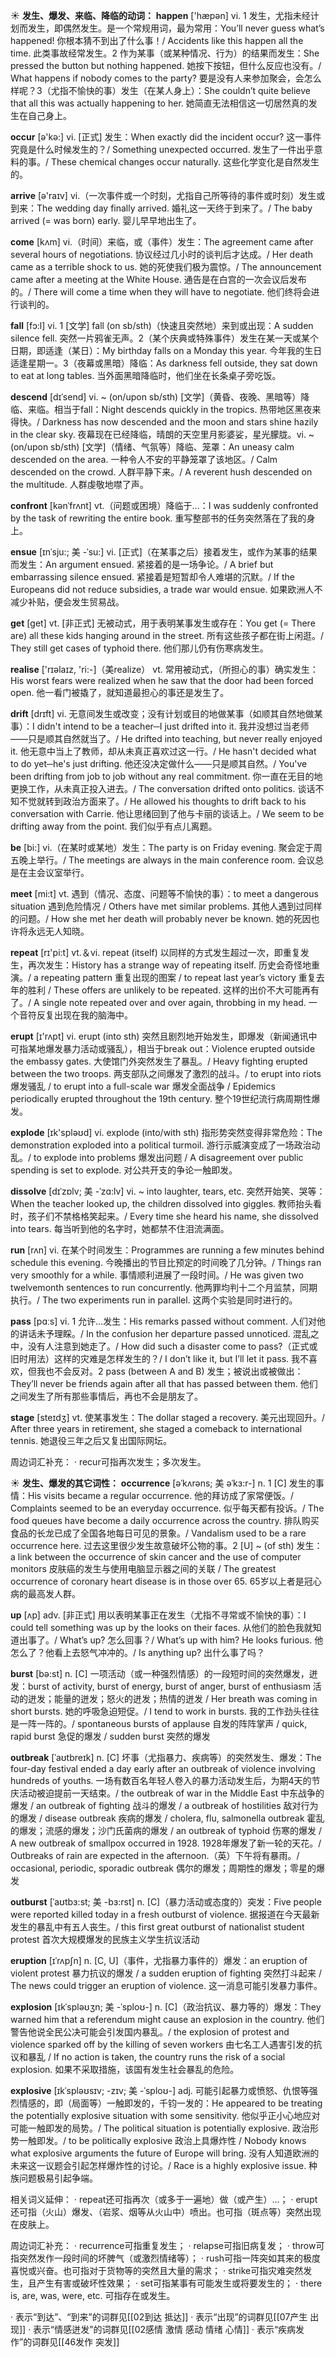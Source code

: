 ☀ <span class="category">**发生、爆发、来临、降临的动词：**</span>
<span class="vocabulary">**happen**</span> ['hæpən] 
<span class="definition">vi. 1 发生，尤指未经计划而发生，即偶然发生。是一个常规用词，最为常用：</span>You’ll never guess what’s happened! 你根本猜不到出了什么事！/ Accidents like this happen all the time. 此类事故经常发生。<span class="definition">2 作为某事（或某种情况、行为）的结果而发生：</span>She pressed the button but nothing happened. 她按下按钮，但什么反应也没有。/ What happens if nobody comes to the party? 要是没有人来参加聚会，会怎么样呢？<span class="definition">3（尤指不愉快的事）发生（在某人身上）：</span>She couldn’t quite believe that all this was actually happening to her. 她简直无法相信这一切居然真的发生在自己身上。 

<span class="vocabulary">**occur**</span> [ə'kə:] 
<span class="definition">vi. [正式] 发生：</span>When exactly did the incident occur? 这一事件究竟是什么时候发生的？/ Something unexpected occurred. 发生了一件出乎意料的事。/ These chemical changes occur naturally. 这些化学变化是自然发生的。

<span class="vocabulary">**arrive**</span> [ə'raɪv] 
<span class="definition">vi.（一次事件或一个时刻，尤指自己所等待的事件或时刻）发生或到来：</span>The wedding day finally arrived. 婚礼这一天终于到来了。/ The baby arrived (= was born) early. 婴儿早早地出生了。

<span class="vocabulary">**come**</span> [kʌm] 
<span class="definition">vi.（时间）来临，或（事件）发生：</span>The agreement came after several hours of negotiations. 协议经过几小时的谈判后才达成。/ Her death came as a terrible shock to us. 她的死使我们极为震惊。/ The announcement came after a meeting at the White House. 通告是在白宫的一次会议后发布的。/ There will come a time when they will have to negotiate. 他们终将会进行谈判的。

<span class="vocabulary">**fall**</span> [fɔ:l] 
<span class="definition">vi. 1 [文学] fall (on sb/sth)（快速且突然地）来到或出现：</span>A sudden silence fell. 突然一片鸦雀无声。<span class="definition">2（某个庆典或特殊事件）发生在某一天或某个日期，即适逢（某日）：</span>My birthday falls on a Monday this year. 今年我的生日适逢星期一。<span class="definition">3（夜幕或黑暗）降临：</span>As darkness fell outside, they sat down to eat at long tables. 当外面黑暗降临时，他们坐在长条桌子旁吃饭。
           
<span class="vocabulary">**descend**</span> [dɪˈsend]
<span class="definition">vi. ~ (on/upon sb/sth) [文学]（黄昏、夜晚、黑暗等）降临、来临。相当于fall：</span>Night descends quickly in the tropics. 热带地区黑夜来得快。/ Darkness has now descended and the moon and stars shine hazily in the clear sky. 夜幕现在已经降临，晴朗的天空里月影婆娑，星光朦胧。<span class="definition">vi. ~ (on/upon sb/sth) [文学]（情绪、气氛等）降临、笼罩：</span>An uneasy calm descended on the area. 一种令人不安的平静笼罩了该地区。/ Calm descended on the crowd. 人群平静下来。/ A reverent hush descended on the multitude. 人群虔敬地噤了声。            

<span class="vocabulary">**confront**</span> [kənˈfrʌnt]
<span class="definition">vt.（问题或困境）降临于…：</span>I was suddenly confronted by the task of rewriting the entire book. 重写整部书的任务突然落在了我的身上。          

<span class="vocabulary">**ensue**</span> [ɪnˈsju:; 美 -ˈsu:]
<span class="definition">vi. [正式]（在某事之后）接着发生，或作为某事的结果而发生：</span>An argument ensued. 紧接着的是一场争论。/ A brief but embarrassing silence ensued. 紧接着是短暂却令人难堪的沉默。/ If the Europeans did not reduce subsidies, a trade war would ensue. 如果欧洲人不减少补贴，便会发生贸易战。

<span class="vocabulary">**get**</span> [ɡet] 
<span class="definition">vt. [非正式] 无被动式，用于表明某事发生或存在：</span>You get (= There are) all these kids hanging around in the street. 所有这些孩子都在街上闲逛。/ They still get cases of typhoid there. 他们那儿仍有伤寒病发生。

<span class="vocabulary">**realise**</span> ['rɪəlaɪz, 'ri:-]（美realize）
<span class="definition">vt. 常用被动式，（所担心的事）确实发生：</span>His worst fears were realized when he saw that the door had been forced open. 他一看门被撬了，就知道最担心的事还是发生了。
           
<span class="vocabulary">**drift**</span> [drɪft]
<span class="definition">vi. 无意间发生或改变；没有计划或目的地做某事（如顺其自然地做某事）：</span>I didn't intend to be a teacher─I just drifted into it. 我并没想过当老师——只是顺其自然就当了。/ He drifted into teaching, but never really enjoyed it. 他无意中当上了教师，却从未真正喜欢过这一行。/ He hasn't decided what to do yet─he's just drifting. 他还没决定做什么——只是顺其自然。/ You've been drifting from job to job without any real commitment. 你一直在无目的地更换工作，从未真正投入进去。/ The conversation drifted onto politics. 谈话不知不觉就转到政治方面来了。/ He allowed his thoughts to drift back to his conversation with Carrie. 他让思绪回到了他与卡丽的谈话上。/ We seem to be drifting away from the point. 我们似乎有点儿离题。

<span class="vocabulary">**be**</span> [bi:] 
<span class="definition">vi.（在某时或某地）发生：</span>The party is on Friday evening. 聚会定于周五晚上举行。/ The meetings are always in the main conference room. 会议总是在主会议室举行。

<span class="vocabulary">**meet**</span> [mi:t] 
<span class="definition">vt. 遇到（情况、态度、问题等不愉快的事）：</span>to meet a dangerous situation 遇到危险情况 / Others have met similar problems. 其他人遇到过同样的问题。/ How she met her death will probably never be known. 她的死因也许将永远无人知晓。

<span class="vocabulary">**repeat**</span> [rɪ'pi:t] 
<span class="definition">vt.＆vi. repeat (itself) 以同样的方式发生超过一次，即重复发生，再次发生：</span>History has a strange way of repeating itself. 历史会奇怪地重演。/ a repeating pattern 重复出现的图案 / to repeat last year’s victory 重复去年的胜利 / These offers are unlikely to be repeated. 这样的出价不大可能再有了。/ A single note repeated over and over again, throbbing in my head. 一个音符反复出现在我的脑海中。

<span class="vocabulary">**erupt**</span> [ɪ'rʌpt] 
<span class="definition">vi. erupt (into sth) 突然且剧烈地开始发生，即爆发（新闻通讯中可指某地爆发暴力活动或骚乱），相当于break out：</span>Violence erupted outside the embassy gates. 大使馆门外突然发生了暴乱。/ Heavy fighting erupted between the two troops. 两支部队之间爆发了激烈的战斗。/ to erupt into riots 爆发骚乱 / to erupt into a full-scale war 爆发全面战争 / Epidemics periodically erupted throughout the 19th century. 整个19世纪流行病周期性爆发。

<span class="vocabulary">**explode**</span> [ɪk'spləʊd] 
<span class="definition">vi. explode (into/with sth) 指形势突然变得非常危险：</span>The demonstration exploded into a political turmoil. 游行示威演变成了一场政治动乱。/ to explode into problems 爆发出问题 / A disagreement over public spending is set to explode. 对公共开支的争论一触即发。
           
<span class="vocabulary">**dissolve**</span> [dɪˈzɒlv; 美 -ˈzɑ:lv]
<span class="definition">vi. ~ into laughter, tears, etc. 突然开始笑、哭等：</span>When the teacher looked up, the children dissolved into giggles. 教师抬头看时，孩子们不禁格格笑起来。/ Every time she heard his name, she dissolved into tears. 每当听到他的名字时，她都禁不住泪流满面。

<span class="vocabulary">**run**</span> [rʌn] 
<span class="definition">vi. 在某个时间发生：</span>Programmes are running a few minutes behind schedule this evening. 今晚播出的节目比预定的时间晚了几分钟。/ Things ran very smoothly for a while. 事情顺利进展了一段时间。/ He was given two twelvemonth sentences to run concurrently. 他两罪均判十二个月监禁，同期执行。/ The two experiments run in parallel. 这两个实验是同时进行的。

<span class="vocabulary">**pass**</span> [pɑːs] 
<span class="definition">vi. 1 允许…发生：</span>His remarks passed without comment. 人们对他的讲话未予理睬。/ In the confusion her departure passed unnoticed. 混乱之中，没有人注意到她走了。/ How did such a disaster come to pass?（正式或旧时用法）这样的灾难是怎样发生的？/ I don’t like it, but I’ll let it pass. 我不喜欢，但我也不会反对。<span class="definition">2 pass (between A and B) 发生；被说出或被做出：</span>They’ll never be friends again after all that has passed between them. 他们之间发生了所有那些事情后，再也不会是朋友了。

<span class="vocabulary">**stage**</span> [steɪdӡ] 
<span class="definition">vt. 使某事发生：</span>The dollar staged a recovery. 美元出现回升。/ After three years in retirement, she staged a comeback to international tennis. 她退役三年之后又复出国际网坛。

周边词汇补充：
· recur可指再次发生；多次发生。

☀ <span class="category">**发生、爆发的其它词性：**</span>
<span class="vocabulary">**occurrence**</span> [əˈkʌrəns; 美 əˈkɜ:r-]
<span class="definition">n. 1 [C] 发生的事情：</span>His visits became a regular occurrence. 他的拜访成了家常便饭。/ Complaints seemed to be an everyday occurrence. 似乎每天都有投诉。/ The food queues have become a daily occurrence across the country. 排队购买食品的长龙已成了全国各地每日可见的景象。/ Vandalism used to be a rare occurrence here. 过去这里很少发生故意破坏公物的事。<span class="definition">2 [U] ~ (of sth) 发生：</span>a link between the occurrence of skin cancer and the use of computer monitors 皮肤癌的发生与使用电脑显示器之间的关联 / The greatest occurrence of coronary heart disease is in those over 65. 65岁以上者是冠心病的最高发人群。

<span class="vocabulary">**up**</span> [ʌp] 
<span class="definition">adv. [非正式] 用以表明某事正在发生（尤指不寻常或不愉快的事）：</span>I could tell something was up by the looks on their faces. 从他们的脸色我就知道出事了。/ What’s up? 怎么回事？/ What’s up with him? He looks furious. 他怎么了？他看上去怒气冲冲的。/ Is anything up? 出什么事了吗？

<span class="vocabulary">**burst**</span> [bə:st] 
<span class="definition">n. [C] 一项活动（或一种强烈情感）的一段短时间的突然爆发，迸发：</span>burst of activity, burst of energy, burst of anger, burst of enthusiasm 活动的迸发；能量的迸发；怒火的迸发；热情的迸发 / Her breath was coming in short bursts. 她的呼吸急迫短促。/ I tend to work in bursts. 我的工作劲头往往是一阵一阵的。/ spontaneous bursts of applause 自发的阵阵掌声 / quick, rapid burst 急促的爆发 / sudden burst 突然的爆发
               
<span class="vocabulary">**outbreak**</span> [ˈaʊtbreɪk]
<span class="definition">n. [C] 坏事（尤指暴力、疾病等）的突然发生、爆发：</span>The four-day festival ended a day early after an outbreak of violence involving hundreds of youths. 一场有数百名年轻人卷入的暴力活动发生后，为期4天的节庆活动被迫提前一天结束。/ the outbreak of war in the Middle East 中东战争的爆发 / an outbreak of fighting 战斗的爆发 / a outbreak of hostilities 敌对行为的爆发 / disease outbreak 疾病的爆发 / cholera, flu, salmonella outbreak 霍乱的爆发；流感的爆发；沙门氏菌病的爆发 / an outbreak of typhoid 伤寒的爆发 / A new outbreak of smallpox occurred in 1928. 1928年爆发了新一轮的天花。/ Outbreaks of rain are expected in the afternoon.（英）下午将有暴雨。/ occasional, periodic, sporadic outbreak 偶尔的爆发；周期性的爆发；零星的爆发
           
<span class="vocabulary">**outburst**</span> [ˈaʊtbɜ:st; 美 -bɜ:rst]
<span class="definition">n. [C]（暴力活动或态度的）突发：</span>Five people were reported killed today in a fresh outburst of violence. 据报道在今天最新发生的暴乱中有五人丧生。/ this first great outburst of nationalist student protest 首次大规模爆发的民族主义学生抗议活动

<span class="vocabulary">**eruption**</span> [ɪˈrʌpʃn]
<span class="definition">n. [C, U]（事件，尤指暴力事件的）爆发：</span>an eruption of violent protest 暴力抗议的爆发 / a sudden eruption of fighting 突然打斗起来 / The news could trigger an eruption of violence. 这一消息可能引发暴力事件。
           
<span class="vocabulary">**explosion**</span> [ɪkˈspləʊʒn; 美 -ˈsploʊ-]
<span class="definition">n. [C]（政治抗议、暴力等的）爆发：</span>They warned him that a referendum might cause an explosion in the country. 他们警告他说全民公决可能会引发国内暴乱。/ the explosion of protest and violence sparked off by the killing of seven workers 由七名工人遇害引发的抗议和暴乱 / If no action is taken, the country runs the risk of a social explosion. 如果不采取措施，该国有发生社会暴乱的危险。
           
<span class="vocabulary">**explosive**</span> [ɪkˈspləʊsɪv; -zɪv; 美 -ˈsploʊ-]
<span class="definition">adj. 可能引起暴力或愤怒、仇恨等强烈情感的，即（局面等）一触即发的，千钧一发的：</span>He appeared to be treating the potentially explosive situation with some sensitivity. 他似乎正小心地应对可能一触即发的局势。/ The political situation is potentially explosive. 政治形势一触即发。/ to be politically explosive 政治上具爆炸性 / Nobody knows what explosive arguments the future of Europe will bring. 没有人知道欧洲的未来这一议题会引起怎样爆炸性的讨论。/ Race is a highly explosive issue. 种族问题极易引起争端。

相关词义延伸：
· repeat还可指再次（或多于一遍地）做（或产生）…；
· erupt还可指（火山）爆发、（岩浆、烟等从火山中）喷出。也可指（斑点等）突然出现在皮肤上。

周边词汇补充：
· recurrence可指重复发生；
· relapse可指旧病复发；
· throw可指突然发作一段时间的坏脾气（或激烈情绪等）；
· rush可指一阵突如其来的极度喜悦或兴奋。也可指对于货物等的突然且大量的需求；
· strike可指灾难突然发生，且产生有害或破坏性效果；
· set可指某事有可能发生或将要发生的；
· there is, are, was, were, etc. 可指存在或发生。

· 表示“到达”、“到来”的词群见[[02到达 抵达]]
· 表示“出现”的词群见[[07产生 出现]]
· 表示“情感迸发”的词群见[[02感情 激情 感动 情绪 心情]]
· 表示“疾病发作”的词群见[[46发作 突发]]
